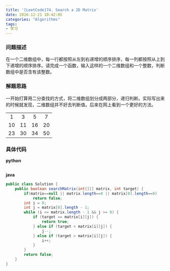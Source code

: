 ```yaml
---
title: '[LeetCode]74. Search a 2D Matrix'
date: 2016-12-21 10:42:05
categories: "Algorithms"
tags:
- 学习
---
```

### 问题描述 ###
在一个二维数组中，每一行都按照从左到右递增的顺序排序，每一列都按照从上到下递增的顺序排序。请完成一个函数，输入这样的一个二维数组和一个整数，判断数组中是否含有该整数。

### 解题思路 ###
一开始打算用二分查找的方式，将二维数组划分成两部分，递归判断。实际写出来的时候就发现，二维数组并不好去判断值。后来在网上看到一个更好的方法。

| | | | |
| :---: |:---:| :---:| :---:|
|1|3|5|7|
|10|11|16|20|
|23|30|34|50|

### 具体代码 ###
**python**
```python


```
**java**
```java
public class Solution {
    public boolean searchMatrix(int[][] matrix, int target) {
        if(matrix==null || matrix.length==0 || matrix[0].length==0) 
            return false;
        int i = 0;
        int j = matrix[0].length - 1;
        while (i <= matrix.length - 1 && j >= 0) {
            if (target == matrix[i][j]) {
                return true;
            } else if (target < matrix[i][j]) {
                j--;
            } else if (target > matrix[i][j]) {
                i++;
            }
        }
        return false;
    }
}
```
